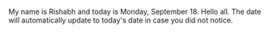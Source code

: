 My name is Rishabh and today is Monday, September 18. Hello all. The date will automatically update to today's date in case you did not notice.
